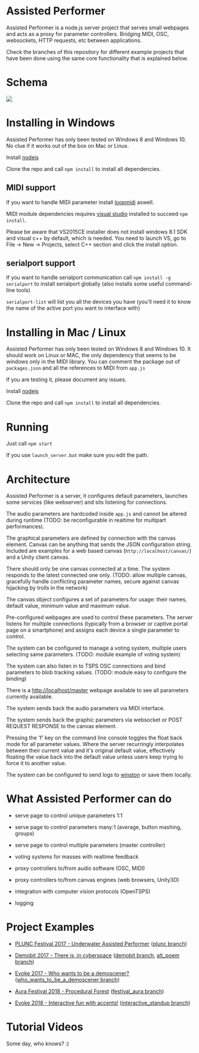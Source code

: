 # Assisted Performer 

Assisted Performer is a node.js server project that serves small webpages and acts as a proxy for parameter controllers. Bridging MIDI, OSC, websockets, HTTP requests, etc between applications.

Check the branches of this repository for different example projects that have been done using the same core functionality that is explained below.

# Schema

<img src="./assisted_performer_schema.svg">

# Installing in Windows

Assisted Performer has only been tested on Windows 8 and Windows 10. No clue if it works out of the box on Mac or Linux.

Install [nodejs](http://nodejs.org/)

Clone the repo and call `npm install` to install all dependencies.

## MIDI support

If you want to handle MIDI parameter install [loopmidi](https://www.tobias-erichsen.de/software/loopmidi.html) aswell.

MIDI module dependencies requires [visual studio](https://www.visualstudio.com/downloads/) installed to succeed `npm install`.

Please be aware that VS2015CE installer does not install windows 8.1 SDK and visual c++ by default, which is needed. You need to launch VS, go to File -> New -> Projects, select C++ section and click the install option.

## serialport support

If you want to handle serialport communication call `npm install -g serialport` to install serialport globally (also installs some useful command-line tools)

`serialport-list` will list you all the devices you have (you'll need it to know the name of the active port you want to interface with)

# Installing in Mac / Linux

Assisted Performer has only been tested on Windows 8 and Windows 10. It should work on Linux or MAC, the only dependency that seems to be windows only in the MIDI library. You can comment the package out of `packages.json` and all the references to MIDI from `app.js` 

If you are testing it, please document any issues.

Install [nodejs](http://nodejs.org/)

Clone the repo and call `npm install` to install all dependencies.

# Running 

Just call `npm start`

If you use `launch_server.bat` make sure you edit the path.

# Architecture

Assisted Performer is a server, it configures default parameters, launches some services (like webserver) and sits listening for connections.

The audio parameters are hardcoded inside `app.js` and cannot be altered during runtime (TODO: be reconfigurable in realtime for multipart performances).

The graphical parameters are defined by connection with the canvas element. Canvas can be anything that sends the JSON configuration string. Included are examples for a web based canvas (`http://localhost/canvas/`) and a Unity client canvas.

There should only be one canvas connected at a time. The system responds to the latest connected one only. (TODO: allow multiple canvas, gracefully handle conflicting parameter names, secure against canvas hijacking by trolls in the network)

The canvas object configures a set of parameters for usage: their names, default value, minimum value and maximum value.

Pre-configured webpages are used to control these parameters. The server listens for multiple connections (typically from a browser or captive portal page on a smartphone) and assigns each device a single parameter to control.

The system can be configured to manage a voting system, multiple users selecting same parameters. (TODO: module example of voting system)

The system can also listen in to TSPS OSC connections and bind parameters to blob tracking values. (TODO: module easy to configure the binding)

There is a [http://localhost/master](master) webpage available to see all parameters currently available.

The system sends back the audio parameters via MIDI interface.

The system sends back the graphic parameters via websocket or POST REQUEST RESPONSE to the canvas element.

Pressing the 'f' key on the command line console toggles the float back mode for all parameter values. Where the server recurringly interpolates between their current value and it's original default value, effectively floating the value back into the default value unless users keep trying to force it to another value.

The system can be configured to send logs to [winston](http://thisdavej.com/using-winston-a-versatile-logging-library-for-node-js/) or save them locally.

# What Assisted Performer can do

* serve page to control unique parameters 1:1

* serve page to control parameters many:1 (average, button mashing, groups)

* serve page to control multiple parameters (master controller)

* voting systems for masses with realtime feedback

* proxy controllers to/from audio software (OSC, MIDI)

* proxy controllers to/from canvas engines (web browsers, Unity3D)

* integration with computer vision protocols (OpenTSPS)

* logging

# Project Examples

* [PLUNC Festival 2017 - Underwater Assisted Performer](http://artica.cc/blog/2016/11/21/plunc.html) ([plunc branch](https://github.com/psenough/assisted_performer/tree/plunc))

* [Demobit 2017 - There is, in cyberspace](https://www.youtube.com/watch?v=KSuc_ZdtgLA) ([demobit branch](https://github.com/psenough/assisted_performer/tree/demobit), [alt_poem branch](https://github.com/psenough/assisted_performer/tree/alt_poem))

* [Evoke 2017 - Who wants to be a demoscener?](http://www.pouet.net/prod.php?which=71569) ([who_wants_to_be_a_demoscener branch](https://github.com/psenough/assisted_performer/tree/who_wants_to_be_a_demoscener))

* [Aura Festival 2018 - Procedural Forest](https://www.facebook.com/artica.cc/videos/316982048867870/) ([festival_aura branch](https://github.com/psenough/assisted_performer/tree/festival_aura))

* [Evoke 2018 - Interactive fun with accents!](http://www.pouet.net/prod.php?which=77814) ([interactive_standup branch](https://github.com/psenough/assisted_performer/tree/interactive_stand_up))

# Tutorial Videos

Some day, who knows? :)